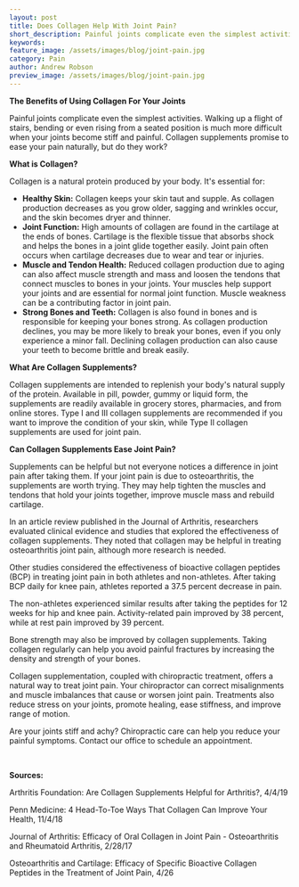 ```yaml
---
layout: post
title: Does Collagen Help With Joint Pain?
short_description: Painful joints complicate even the simplest activities. Walking up a flight of stairs, bending or even rising from a seated position is much more difficult when your joints become stiff and painful.
keywords:
feature_image: /assets/images/blog/joint-pain.jpg
category: Pain
author: Andrew Robson
preview_image: /assets/images/blog/joint-pain.jpg
---
```


**The Benefits of Using Collagen For Your Joints**

Painful joints complicate even the simplest activities. Walking up a flight of stairs, bending or even rising from a seated position is much more difficult when your joints become stiff and painful. Collagen supplements promise to ease your pain naturally, but do they work?

**What is Collagen?**

Collagen is a natural protein produced by your body. It's essential for:

* **Healthy Skin:** Collagen keeps your skin taut and supple. As collagen production decreases as you grow older, sagging and wrinkles occur, and the skin becomes dryer and thinner.
* **Joint Function:** High amounts of collagen are found in the cartilage at the ends of bones. Cartilage is the flexible tissue that absorbs shock and helps the bones in a joint glide together easily. Joint pain often occurs when cartilage decreases due to wear and tear or injuries.
* **Muscle and Tendon Health:** Reduced collagen production due to aging can also affect muscle strength and mass and loosen the tendons that connect muscles to bones in your joints. Your muscles help support your joints and are essential for normal joint function. Muscle weakness can be a contributing factor in joint pain.
* **Strong Bones and Teeth:** Collagen is also found in bones and is responsible for keeping your bones strong. As collagen production declines, you may be more likely to break your bones, even if you only experience a minor fall. Declining collagen production can also cause your teeth to become brittle and break easily.

**What Are Collagen Supplements?**

Collagen supplements are intended to replenish your body's natural supply of the protein. Available in pill, powder, gummy or liquid form, the supplements are readily available in grocery stores, pharmacies, and from online stores. Type I and III collagen supplements are recommended if you want to improve the condition of your skin, while Type II collagen supplements are used for joint pain.

**Can Collagen Supplements Ease Joint Pain?**

Supplements can be helpful but not everyone notices a difference in joint pain after taking them. If your joint pain is due to osteoarthritis, the supplements are worth trying. They may help tighten the muscles and tendons that hold your joints together, improve muscle mass and rebuild cartilage.

In an article review published in the Journal of Arthritis, researchers evaluated clinical evidence and studies that explored the effectiveness of collagen supplements. They noted that collagen may be helpful in treating osteoarthritis joint pain, although more research is needed.

Other studies considered the effectiveness of bioactive collagen peptides (BCP) in treating joint pain in both athletes and non-athletes. After taking BCP daily for knee pain, athletes reported a 37.5 percent decrease in pain.

The non-athletes experienced similar results after taking the peptides for 12 weeks for hip and knee pain. Activity-related pain improved by 38 percent, while at rest pain improved by 39 percent.

Bone strength may also be improved by collagen supplements. Taking collagen regularly can help you avoid painful fractures by increasing the density and strength of your bones.

Collagen supplementation, coupled with chiropractic treatment, offers a natural way to treat joint pain. Your chiropractor can correct misalignments and muscle imbalances that cause or worsen joint pain. Treatments also reduce stress on your joints, promote healing, ease stiffness, and improve range of motion.

Are your joints stiff and achy? Chiropractic care can help you reduce your painful symptoms. Contact our office to schedule an appointment.

&nbsp;

**Sources:**

Arthritis Foundation: Are Collagen Supplements Helpful for Arthritis?, 4/4/19

Penn Medicine: 4 Head-To-Toe Ways That Collagen Can Improve Your Health, 11/4/18

Journal of Arthritis: Efficacy of Oral Collagen in Joint Pain - Osteoarthritis and Rheumatoid Arthritis, 2/28/17

Osteoarthritis and Cartilage: Efficacy of Specific Bioactive Collagen Peptides in the Treatment of Joint Pain, 4/26